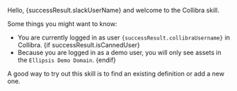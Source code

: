 Hello, {successResult.slackUserName} and welcome to the Collibra skill.

Some things you might want to know:
- You are currently logged in as user `{successResult.collibraUsername}` in Collibra.
{if successResult.isCannedUser}
- Because you are logged in as a demo user, you will only see assets in the `Ellipsis Demo Domain`.
{endif}

A good way to try out this skill is to find an existing definition or add a new one.